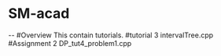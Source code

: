# SM-acad
--
#Overview
This contain tutorials.
#tutorial 3
intervalTree.cpp
#Assignment 2
DP_tut4_problem1.cpp

